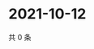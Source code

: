 # 2021-10-12

共 0 条

<!-- BEGIN -->
<!-- 最后更新时间 Tue Oct 12 2021 17:14:35 GMT+0800 (China Standard Time) -->

<!-- END -->
